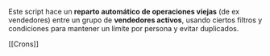 Este script hace un **reparto automático de operaciones viejas** (de ex vendedores) entre un grupo de **vendedores activos**, usando ciertos filtros y condiciones para mantener un límite por persona y evitar duplicados.

[[Crons]]
